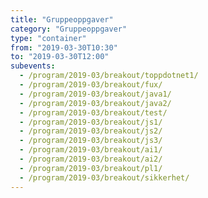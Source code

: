 ```yaml
---
title: "Gruppeoppgaver"
category: "Gruppeoppgaver"
type: "container"
from: "2019-03-30T10:30"
to: "2019-03-30T12:00"
subevents:
  - /program/2019-03/breakout/toppdotnet1/
  - /program/2019-03/breakout/fux/
  - /program/2019-03/breakout/java1/
  - /program/2019-03/breakout/java2/
  - /program/2019-03/breakout/test/
  - /program/2019-03/breakout/js1/
  - /program/2019-03/breakout/js2/
  - /program/2019-03/breakout/js3/
  - /program/2019-03/breakout/ai1/
  - /program/2019-03/breakout/ai2/
  - /program/2019-03/breakout/pl1/
  - /program/2019-03/breakout/sikkerhet/
---
```

